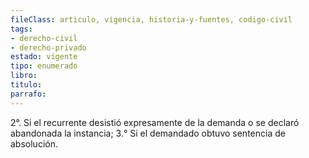 ```yaml
---
fileClass: articulo, vigencia, historia-y-fuentes, codigo-civil
tags:
- derecho-civil
- derecho-privado
estado: vigente
tipo: enumerado
libro:
titulo:
parrafo:
---
```

2°. Si el recurrente desistió expresamente de la demanda o se declaró abandonada la instancia; 3.° Si el demandado obtuvo sentencia de absolución.